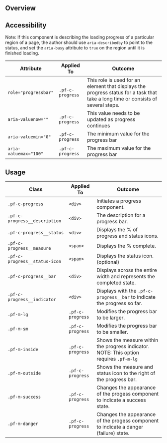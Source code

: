 ## Overview

## Accessibility

Note: If this component is describing the loading progress of a particular region of a page, the author should use `aria-describedby` to point to the status, and set the `aria-busy` attribute to `true` on the region until it is finished loading. 

| Attribute | Applied To | Outcome |
| -- | -- | -- |
| `role="progressbar"` | `.pf-c-progress` |  This role is used for an element that displays the progress status for a task that take a long time or consists of several steps. |
| `aria-valuenow=""` | `.pf-c-progress` |  This value needs to be updated as progress continues |
| `aria-valuemin="0"` | `.pf-c-progress` |  The minimum value for the progress bar |
| `aria-valuemax="100"` | `.pf-c-progress` |  The maximum value for the progress bar |


## Usage

| Class | Applied To | Outcome |
| -- | -- | -- |
| `.pf-c-progress` | `<div>` |  Initiates a progress component. |
| `.pf-c-progress__description` | `<div>` |  The description for a progress bar. |
| `.pf-c-progress__status` | `<div>` |  Displays the % of progress and status icons. |
| `.pf-c-progress__measure` | `<span>` |  Displays the % complete. |
| `.pf-c-progress__status-icon` | `<span>` |  Displays the status icon. (optional) |
| `.pf-c-progress__bar` | `<div>` |  Displays across the entire width and represents the completed state. |
| `.pf-c-progress__indicator` | `<div>` |  Displays with the `.pf-c-progress__bar` to indicate the progress so far. |
| `.pf-m-lg` | `.pf-c-progress` |  Modifies the progress bar to be larger. |
| `.pf-m-sm` | `.pf-c-progress` |  Modifies the progress bar to be smaller. |
| `.pf-m-inside` | `.pf-c-progress` |  Shows the measure within the progress indicator. NOTE: This option requires `.pf-m-lg`|
| `.pf-m-outside` | `.pf-c-progress` |  Shows the measure and status icon to the right of the progress bar. |
| `.pf-m-success` | `.pf-c-progress` |  Changes the appearance of the progess component to indicate a success state. |
| `.pf-m-danger` | `.pf-c-progress` |  Changes the appearance of the progess component to indicate a danger (failure) state. |
